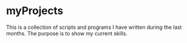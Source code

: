 # myProjects
This is a collection of scripts and programs I have written during the last months. The purpose is to show my current skills. 
